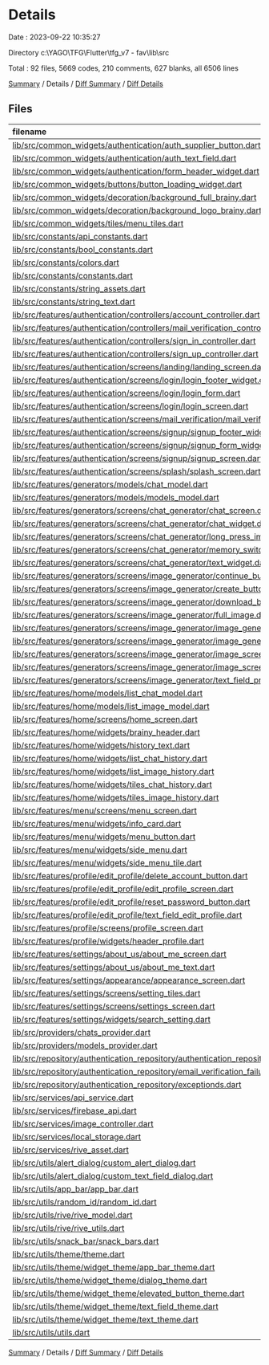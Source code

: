 # Details

Date : 2023-09-22 10:35:27

Directory c:\\YAGO\\TFG\\Flutter\\tfg_v7 - fav\\lib\\src

Total : 92 files,  5669 codes, 210 comments, 627 blanks, all 6506 lines

[Summary](results.md) / Details / [Diff Summary](diff.md) / [Diff Details](diff-details.md)

## Files
| filename | language | code | comment | blank | total |
| :--- | :--- | ---: | ---: | ---: | ---: |
| [lib/src/common_widgets/authentication/auth_supplier_button.dart](/lib/src/common_widgets/authentication/auth_supplier_button.dart) | Dart | 44 | 0 | 4 | 48 |
| [lib/src/common_widgets/authentication/auth_text_field.dart](/lib/src/common_widgets/authentication/auth_text_field.dart) | Dart | 64 | 1 | 6 | 71 |
| [lib/src/common_widgets/authentication/form_header_widget.dart](/lib/src/common_widgets/authentication/form_header_widget.dart) | Dart | 29 | 0 | 5 | 34 |
| [lib/src/common_widgets/buttons/button_loading_widget.dart](/lib/src/common_widgets/buttons/button_loading_widget.dart) | Dart | 21 | 0 | 3 | 24 |
| [lib/src/common_widgets/decoration/background_full_brainy.dart](/lib/src/common_widgets/decoration/background_full_brainy.dart) | Dart | 20 | 0 | 3 | 23 |
| [lib/src/common_widgets/decoration/background_logo_brainy.dart](/lib/src/common_widgets/decoration/background_logo_brainy.dart) | Dart | 28 | 0 | 3 | 31 |
| [lib/src/common_widgets/tiles/menu_tiles.dart](/lib/src/common_widgets/tiles/menu_tiles.dart) | Dart | 45 | 0 | 4 | 49 |
| [lib/src/constants/api_constants.dart](/lib/src/constants/api_constants.dart) | Dart | 2 | 0 | 1 | 3 |
| [lib/src/constants/bool_constants.dart](/lib/src/constants/bool_constants.dart) | Dart | 84 | 0 | 2 | 86 |
| [lib/src/constants/colors.dart](/lib/src/constants/colors.dart) | Dart | 17 | 6 | 8 | 31 |
| [lib/src/constants/constants.dart](/lib/src/constants/constants.dart) | Dart | 4 | 0 | 1 | 5 |
| [lib/src/constants/string_assets.dart](/lib/src/constants/string_assets.dart) | Dart | 17 | 5 | 6 | 28 |
| [lib/src/constants/string_text.dart](/lib/src/constants/string_text.dart) | Dart | 136 | 10 | 13 | 159 |
| [lib/src/features/authentication/controllers/account_controller.dart](/lib/src/features/authentication/controllers/account_controller.dart) | Dart | 51 | 5 | 7 | 63 |
| [lib/src/features/authentication/controllers/mail_verification_controller.dart](/lib/src/features/authentication/controllers/mail_verification_controller.dart) | Dart | 38 | 4 | 7 | 49 |
| [lib/src/features/authentication/controllers/sign_in_controller.dart](/lib/src/features/authentication/controllers/sign_in_controller.dart) | Dart | 42 | 5 | 8 | 55 |
| [lib/src/features/authentication/controllers/sign_up_controller.dart](/lib/src/features/authentication/controllers/sign_up_controller.dart) | Dart | 42 | 5 | 7 | 54 |
| [lib/src/features/authentication/screens/landing/landing_screen.dart](/lib/src/features/authentication/screens/landing/landing_screen.dart) | Dart | 135 | 5 | 12 | 152 |
| [lib/src/features/authentication/screens/login/login_footer_widget.dart](/lib/src/features/authentication/screens/login/login_footer_widget.dart) | Dart | 71 | 6 | 5 | 82 |
| [lib/src/features/authentication/screens/login/login_form.dart](/lib/src/features/authentication/screens/login/login_form.dart) | Dart | 103 | 1 | 7 | 111 |
| [lib/src/features/authentication/screens/login/login_screen.dart](/lib/src/features/authentication/screens/login/login_screen.dart) | Dart | 47 | 0 | 8 | 55 |
| [lib/src/features/authentication/screens/mail_verification/mail_verification.dart](/lib/src/features/authentication/screens/mail_verification/mail_verification.dart) | Dart | 99 | 0 | 6 | 105 |
| [lib/src/features/authentication/screens/signup/signup_footer_widget.dart](/lib/src/features/authentication/screens/signup/signup_footer_widget.dart) | Dart | 71 | 5 | 4 | 80 |
| [lib/src/features/authentication/screens/signup/signup_form_widget.dart](/lib/src/features/authentication/screens/signup/signup_form_widget.dart) | Dart | 108 | 19 | 11 | 138 |
| [lib/src/features/authentication/screens/signup/signup_screen.dart](/lib/src/features/authentication/screens/signup/signup_screen.dart) | Dart | 56 | 0 | 9 | 65 |
| [lib/src/features/authentication/screens/splash/splash_screen.dart](/lib/src/features/authentication/screens/splash/splash_screen.dart) | Dart | 45 | 0 | 10 | 55 |
| [lib/src/features/generators/models/chat_model.dart](/lib/src/features/generators/models/chat_model.dart) | Dart | 24 | 6 | 5 | 35 |
| [lib/src/features/generators/models/models_model.dart](/lib/src/features/generators/models/models_model.dart) | Dart | 18 | 0 | 4 | 22 |
| [lib/src/features/generators/screens/chat_generator/chat_screen.dart](/lib/src/features/generators/screens/chat_generator/chat_screen.dart) | Dart | 267 | 2 | 24 | 293 |
| [lib/src/features/generators/screens/chat_generator/chat_widget.dart](/lib/src/features/generators/screens/chat_generator/chat_widget.dart) | Dart | 72 | 1 | 5 | 78 |
| [lib/src/features/generators/screens/chat_generator/long_press_image.dart](/lib/src/features/generators/screens/chat_generator/long_press_image.dart) | Dart | 91 | 2 | 14 | 107 |
| [lib/src/features/generators/screens/chat_generator/memory_switch.dart](/lib/src/features/generators/screens/chat_generator/memory_switch.dart) | Dart | 23 | 0 | 6 | 29 |
| [lib/src/features/generators/screens/chat_generator/text_widget.dart](/lib/src/features/generators/screens/chat_generator/text_widget.dart) | Dart | 25 | 1 | 3 | 29 |
| [lib/src/features/generators/screens/image_generator/continue_button.dart](/lib/src/features/generators/screens/image_generator/continue_button.dart) | Dart | 37 | 0 | 4 | 41 |
| [lib/src/features/generators/screens/image_generator/create_button.dart](/lib/src/features/generators/screens/image_generator/create_button.dart) | Dart | 54 | 0 | 6 | 60 |
| [lib/src/features/generators/screens/image_generator/download_button.dart](/lib/src/features/generators/screens/image_generator/download_button.dart) | Dart | 83 | 0 | 13 | 96 |
| [lib/src/features/generators/screens/image_generator/full_image.dart](/lib/src/features/generators/screens/image_generator/full_image.dart) | Dart | 106 | 0 | 11 | 117 |
| [lib/src/features/generators/screens/image_generator/image_generated.dart](/lib/src/features/generators/screens/image_generator/image_generated.dart) | Dart | 65 | 0 | 5 | 70 |
| [lib/src/features/generators/screens/image_generator/image_generator_screen.dart](/lib/src/features/generators/screens/image_generator/image_generator_screen.dart) | Dart | 193 | 0 | 15 | 208 |
| [lib/src/features/generators/screens/image_generator/image_screen.dart](/lib/src/features/generators/screens/image_generator/image_screen.dart) | Dart | 107 | 0 | 9 | 116 |
| [lib/src/features/generators/screens/image_generator/image_screen_subtitles.dart](/lib/src/features/generators/screens/image_generator/image_screen_subtitles.dart) | Dart | 21 | 0 | 4 | 25 |
| [lib/src/features/generators/screens/image_generator/text_field_prompt.dart](/lib/src/features/generators/screens/image_generator/text_field_prompt.dart) | Dart | 45 | 0 | 4 | 49 |
| [lib/src/features/home/models/list_chat_model.dart](/lib/src/features/home/models/list_chat_model.dart) | Dart | 4 | 0 | 2 | 6 |
| [lib/src/features/home/models/list_image_model.dart](/lib/src/features/home/models/list_image_model.dart) | Dart | 4 | 0 | 2 | 6 |
| [lib/src/features/home/screens/home_screen.dart](/lib/src/features/home/screens/home_screen.dart) | Dart | 115 | 0 | 11 | 126 |
| [lib/src/features/home/widgets/brainy_header.dart](/lib/src/features/home/widgets/brainy_header.dart) | Dart | 47 | 0 | 7 | 54 |
| [lib/src/features/home/widgets/history_text.dart](/lib/src/features/home/widgets/history_text.dart) | Dart | 35 | 0 | 4 | 39 |
| [lib/src/features/home/widgets/list_chat_history.dart](/lib/src/features/home/widgets/list_chat_history.dart) | Dart | 143 | 0 | 11 | 154 |
| [lib/src/features/home/widgets/list_image_history.dart](/lib/src/features/home/widgets/list_image_history.dart) | Dart | 100 | 0 | 10 | 110 |
| [lib/src/features/home/widgets/tiles_chat_history.dart](/lib/src/features/home/widgets/tiles_chat_history.dart) | Dart | 99 | 0 | 5 | 104 |
| [lib/src/features/home/widgets/tiles_image_history.dart](/lib/src/features/home/widgets/tiles_image_history.dart) | Dart | 68 | 0 | 6 | 74 |
| [lib/src/features/menu/screens/menu_screen.dart](/lib/src/features/menu/screens/menu_screen.dart) | Dart | 119 | 0 | 14 | 133 |
| [lib/src/features/menu/widgets/info_card.dart](/lib/src/features/menu/widgets/info_card.dart) | Dart | 38 | 0 | 4 | 42 |
| [lib/src/features/menu/widgets/menu_button.dart](/lib/src/features/menu/widgets/menu_button.dart) | Dart | 23 | 0 | 4 | 27 |
| [lib/src/features/menu/widgets/side_menu.dart](/lib/src/features/menu/widgets/side_menu.dart) | Dart | 64 | 0 | 6 | 70 |
| [lib/src/features/menu/widgets/side_menu_tile.dart](/lib/src/features/menu/widgets/side_menu_tile.dart) | Dart | 59 | 0 | 5 | 64 |
| [lib/src/features/profile/edit_profile/delete_account_button.dart](/lib/src/features/profile/edit_profile/delete_account_button.dart) | Dart | 105 | 1 | 9 | 115 |
| [lib/src/features/profile/edit_profile/edit_profile_screen.dart](/lib/src/features/profile/edit_profile/edit_profile_screen.dart) | Dart | 69 | 0 | 5 | 74 |
| [lib/src/features/profile/edit_profile/reset_password_button.dart](/lib/src/features/profile/edit_profile/reset_password_button.dart) | Dart | 58 | 0 | 5 | 63 |
| [lib/src/features/profile/edit_profile/text_field_edit_profile.dart](/lib/src/features/profile/edit_profile/text_field_edit_profile.dart) | Dart | 35 | 0 | 4 | 39 |
| [lib/src/features/profile/screens/profile_screen.dart](/lib/src/features/profile/screens/profile_screen.dart) | Dart | 138 | 0 | 8 | 146 |
| [lib/src/features/profile/widgets/header_profile.dart](/lib/src/features/profile/widgets/header_profile.dart) | Dart | 23 | 0 | 3 | 26 |
| [lib/src/features/settings/about_us/about_me_screen.dart](/lib/src/features/settings/about_us/about_me_screen.dart) | Dart | 35 | 0 | 5 | 40 |
| [lib/src/features/settings/about_us/about_me_text.dart](/lib/src/features/settings/about_us/about_me_text.dart) | Dart | 54 | 0 | 3 | 57 |
| [lib/src/features/settings/appearance/appearance_screen.dart](/lib/src/features/settings/appearance/appearance_screen.dart) | Dart | 72 | 0 | 8 | 80 |
| [lib/src/features/settings/screens/setting_tiles.dart](/lib/src/features/settings/screens/setting_tiles.dart) | Dart | 67 | 0 | 3 | 70 |
| [lib/src/features/settings/screens/settings_screen.dart](/lib/src/features/settings/screens/settings_screen.dart) | Dart | 37 | 0 | 6 | 43 |
| [lib/src/features/settings/widgets/search_setting.dart](/lib/src/features/settings/widgets/search_setting.dart) | Dart | 42 | 2 | 3 | 47 |
| [lib/src/providers/chats_provider.dart](/lib/src/providers/chats_provider.dart) | Dart | 85 | 30 | 18 | 133 |
| [lib/src/providers/models_provider.dart](/lib/src/providers/models_provider.dart) | Dart | 21 | 4 | 9 | 34 |
| [lib/src/repository/authentication_repository/authentication_repository.dart](/lib/src/repository/authentication_repository/authentication_repository.dart) | Dart | 194 | 19 | 28 | 241 |
| [lib/src/repository/authentication_repository/email_verification_failure.dart](/lib/src/repository/authentication_repository/email_verification_failure.dart) | Dart | 21 | 0 | 4 | 25 |
| [lib/src/repository/authentication_repository/exceptionds.dart](/lib/src/repository/authentication_repository/exceptionds.dart) | Dart | 36 | 0 | 3 | 39 |
| [lib/src/services/api_service.dart](/lib/src/services/api_service.dart) | Dart | 157 | 36 | 25 | 218 |
| [lib/src/services/firebase_api.dart](/lib/src/services/firebase_api.dart) | Dart | 19 | 0 | 4 | 23 |
| [lib/src/services/image_controller.dart](/lib/src/services/image_controller.dart) | Dart | 75 | 2 | 18 | 95 |
| [lib/src/services/local_storage.dart](/lib/src/services/local_storage.dart) | Dart | 7 | 0 | 3 | 10 |
| [lib/src/services/rive_asset.dart](/lib/src/services/rive_asset.dart) | Dart | 49 | 0 | 6 | 55 |
| [lib/src/utils/alert_dialog/custom_alert_dialog.dart](/lib/src/utils/alert_dialog/custom_alert_dialog.dart) | Dart | 113 | 0 | 4 | 117 |
| [lib/src/utils/alert_dialog/custom_text_field_dialog.dart](/lib/src/utils/alert_dialog/custom_text_field_dialog.dart) | Dart | 149 | 0 | 4 | 153 |
| [lib/src/utils/app_bar/app_bar.dart](/lib/src/utils/app_bar/app_bar.dart) | Dart | 103 | 0 | 10 | 113 |
| [lib/src/utils/random_id/random_id.dart](/lib/src/utils/random_id/random_id.dart) | Dart | 40 | 0 | 2 | 42 |
| [lib/src/utils/rive/rive_model.dart](/lib/src/utils/rive/rive_model.dart) | Dart | 14 | 0 | 4 | 18 |
| [lib/src/utils/rive/rive_utils.dart](/lib/src/utils/rive/rive_utils.dart) | Dart | 10 | 0 | 4 | 14 |
| [lib/src/utils/snack_bar/snack_bars.dart](/lib/src/utils/snack_bar/snack_bars.dart) | Dart | 54 | 3 | 4 | 61 |
| [lib/src/utils/theme/theme.dart](/lib/src/utils/theme/theme.dart) | Dart | 56 | 15 | 13 | 84 |
| [lib/src/utils/theme/widget_theme/app_bar_theme.dart](/lib/src/utils/theme/widget_theme/app_bar_theme.dart) | Dart | 16 | 2 | 4 | 22 |
| [lib/src/utils/theme/widget_theme/dialog_theme.dart](/lib/src/utils/theme/widget_theme/dialog_theme.dart) | Dart | 0 | 1 | 0 | 1 |
| [lib/src/utils/theme/widget_theme/elevated_button_theme.dart](/lib/src/utils/theme/widget_theme/elevated_button_theme.dart) | Dart | 40 | 2 | 4 | 46 |
| [lib/src/utils/theme/widget_theme/text_field_theme.dart](/lib/src/utils/theme/widget_theme/text_field_theme.dart) | Dart | 10 | 2 | 3 | 15 |
| [lib/src/utils/theme/widget_theme/text_theme.dart](/lib/src/utils/theme/widget_theme/text_theme.dart) | Dart | 76 | 2 | 3 | 81 |
| [lib/src/utils/utils.dart](/lib/src/utils/utils.dart) | Dart | 21 | 0 | 5 | 26 |

[Summary](results.md) / Details / [Diff Summary](diff.md) / [Diff Details](diff-details.md)